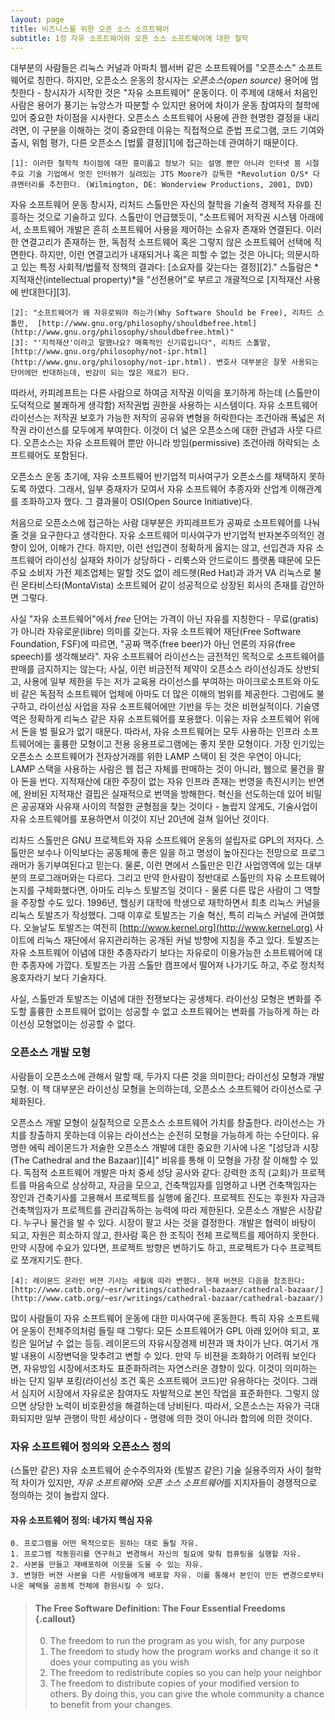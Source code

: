 ```yaml
---
layout: page
title: 비즈니스를 위한 오픈 소스 소프트웨어
subtitle: 1장 자유 소프트웨어와 오픈 소스 소프트웨어에 대한 철학
---
```


대부분의 사람들은 리눅스 커널과 아파치 웹서버 같은 소프트웨어를 "오픈소스" 소프트웨어로 칭한다. 하지만, 오픈소스 운동의 창시자는 *오픈소스(open source)* 용어에 멈칫한다 - 창시자가 시작한 것은 "자유 소프트웨어" 운동이다. 이 주제에 대해서 처음인 사람은 용어가 풍기는 뉴앙스가 따분할 수 있지만 용어에 차이가 운동 참여자의 철학에 있어 중요한 차이점을 시사한다. 오픈소스 소프트웨어 사용에 관한 현명한 결정을 내리려면, 이 구분을 이해하는 것이 중요한데 이유는 직접적으로 준법 프로그램, 코드 기여와 출시, 위험 평가, 다른 오픈소스 [법률 결정][1]에 접근하는데 관여하기 때문이다.

    [1]: 이러한 철학적 차이점에 대한 흥미롭고 정보가 되는 설명 뿐만 아니라 인터넷 붐 시절 주요 기술 기업에서 멋진 인터뷰가 실려있는 JTS Moore가 감독한 *Revolution O/S* 다큐멘터리를 추천한다. (Wilmington, DE: Wonderview Productions, 2001, DVD)

자유 소프트웨어 운동 창시자, 리처드 스톨만은 자신의 철학을 기술적 경제적 자유를 진흥하는 것으로 기술하고 있다. 스톨만이 언급했듯이, "소프트웨어 저작권 시스템 아래에서, 소프트웨어 개발은 흔히 소프트웨어 사용을 제어하는 소유자 존재와 연결된다. 이러한 연결고리가 존재하는 한, 독점적 소프트웨어 혹은 그렇지 않은 소프트웨어 선택에 직면한다. 하지만, 이런 연결고리가 내재되거나 혹은 피할 수 없는 것은 아니다; 의문시하고 있는 특정 사회적/법률적 정책의 결과다: [소요자를 갖는다는 결정][2]." 스톨람은 *지적재산(intellectual property)*을 "선전용어"로 부르고 개괄적으로 [지적재산 사용에 반대한다][3].

    [2]: "소프트웨어가 왜 자유로워야 하는가(Why Software Should be Free), 리차드 스톨만,  [http://www.gnu.org/philosophy/shouldbefree.html](http://www.gnu.org/philosophy/shouldbefree.html)"
    [3]: "'지적재산'이라고 말했나요? 매혹적인 신기류입니다", 리차드 스톨말, [http://www.gnu.org/philosophy/not-ipr.html](http://www.gnu.org/philosophy/not-ipr.html). 변호사 대부분은 잘못 사용되는 단어에만 반대하는데, 반감이 되는 많은 재료가 된다.

따라서, 카피레프트는 다른 사람으로 하여금 저작권 이익을 포기하게 하는데 (스톨만이 도덕적으로 불쾌하게 생각함) 저작권법 권한을 사용하는 시스템이다. 자유 소프트웨어 라이선스는 저작권 보호가 가능한 저작의 공유와 변형을 허락한다는 조건아래 폭넓은 저작권 라이선스를 모두에게 부여한다. 이것이 더 넓은 오픈소스에 대한 관념과 사뭇 다르다. 오픈소스는 자유 소프트웨어 뿐만 아니라 방임(permissive) 조건아래 허락되는 소프트웨어도 포함된다. 

오픈소스 운동 초기에, 자유 소프트웨어 반기업적 미사여구가 오픈소스를 채택하지 못하도록 하였다. 그래서, 일부 중재자가 모여서 자유 소프트웨어 추종자와 산업계 이해관계를 조화하고자 했다. 그 결과물이 OSI(Open Source Initiative)다.

처음으로 오픈소스에 접근하는 사람 대부분은 카피레프트가 공짜로 소프트웨어를 나눠줄 것을 요구한다고 생각한다. 자유 소프트웨어 미사여구가 반기업적 반자본주의적인 경향이 있어, 이해가 간다. 하지만, 이런 선입견이 정확하게 옳지는 않고, 선입견과 자유 소프트웨어 라이선싱 실재와 차이가 상당하다 - 리룩스와 안드로이드 플랫폼 때문에 모든 주요 소비자 가전 제조업체는 말할 것도 없이 레드헷(Red Hat)과 과거 VA 리눅스로 불린 몬타비스타(MontaVista) 소프트웨어 같이 성공적으로 상장된 회사의 존재를 감안하면 그렇다. 

사실 "자유 소프트웨어"에서 *free* 단어는 가격이 아닌 자유를 지칭한다 - 무료(gratis)가 아니라 자유로운(libre) 의미를 갖는다. 자유 소프트웨어 재단(Free Software Foundation, FSF)에 따르면, "공짜 맥주(free beer)가 아닌 언론의 자유(free speech)를 생각해보라". 자유 소프트웨어 라이선스는 금전적인 목적으로 소프트웨어를 판매를 금지하지는 않는다; 사실, 이런 비금전적 제약이 오픈소스 라이선싱과도 상반되고, 사용에 일부 제한을 두는 저가 교육용 라이선스를 부여하는 마이크로소프트와 아도비 같은 독점적 소프트웨어 업체에 아마도 더 많은 이해의 범위를 제공한다. 그럼에도 불구하고, 라이선싱 사업을 자유 소프트웨어에만 기반을 두는 것은 비현실적이다. 기술영역은 정확하게 리눅스 같은 자유 소프트웨어를 포용했다. 이유는 자유 소프트웨어 위에서 돈을 벌 필요가 없기 때문다. 따라서, 자유 소프트웨어는 모두 사용하는 인프라 소프트웨어에는 훌륭한 모형이고 전용 응용프로그램에는 좋지 못한 모형이다. 가장 인기있는 오픈소스 소프트웨어가 전자상거래를 위한 LAMP 스택이 된 것은 우연이 아니다; LAMP 스택을 사용하는 사람은 웹 접근 자체를 판매하는 것이 아니라, 웹으로 물건을 팔아 돈을 번다. 지적재산에 대한 주장이 없는 자유 인프라 존재는 번영을 촉진시키는 반면에, 완비된 지적재산 결핍은 실재적으로 번역을 방해한다. 혁신을 선도하는데 있어 비밀은 공공재와 사유재 사이의 적절한 균형점을 찾는 것이다 - 놀랍지 않게도, 기술사업이 자유 소프트웨어를 포용하면서 이것이 지난 20년에 걸쳐 일어난 것이다.

리차드 스톨만은 GNU 프로젝트와 자유 소프트웨어 운동의 설립자로 GPL의 저자다. 스톨만은 보수나 이익보다는 공동체에 좋은 일을 하고 명성이 높아진다는 전망으로 프로그래머가 동기부여된다고 믿는다. 물론, 이런 면에서 스톨만은 민간 사업영역에 있는 대부분의 프로그래머와는 다르다. 그리고 만약 한사람이 정반대로 스톨만의 자유 소프트웨어 논지를 구체화했다면, 아마도 리누스 토발즈일 것이다 - 물론 다른 많은 사람이 그 역할을 주장할 수도 있다. 1996년, 헬싱키 대학에 학생으로 재학하면서 최초 리눅스 커널을 리눅스 토발즈가 작성했다. 그때 이후로 토발즈는 기술 혁신, 특히 리눅스 커널에 관여했다. 오늘날도 토발즈는 여전히 [http://www.kernel.org](http://www.kernel.org) 사이트에 리눅스 재단에서 유지관리하는 공개된 커널 방향에 지침을 주고 있다. 토발즈는 자유 소프트웨어 이념에 대한 추종자라기 보다는 자유로이 이용가능한 소프트웨어에 대한 추종자에 가깝다. 토발즈는 가끔 스톨만 캠프에서 떨어져 나가기도 하고, 주로 정치적 옹호자라기 보다 기술자다.

사실, 스톨만과 토발즈는 이념에 대한 전쟁보다는 공생체다. 라이선싱 모형은 변화를 주도할 훌륭한 소프트웨어 없이는 성공할 수 없고 소프트웨어는 변화를 가능하게 하는 라이선싱 모형없이는 성공할 수 없다.

### 오픈소스 개발 모형

사람들이 오픈소스에 관해서 말할 때, 두가지 다른 것을 의미한다; 라이선싱 모형과 개발 모형. 이 책 대부분은 라이선싱 모형을 논의하는데, 오픈소스 소프트웨어 라이선스로 구체화된다.

오픈소스 개발 모형이 실질적으로 오픈소스 소프트웨어 가치를 창출한다. 라이선스는 가치를 창출하지 못하는데 이유는 라이선스는 순전히 모형을 가능하게 하는 수단이다. 유명한 에릭 레이몬드가 저술한 오픈소스 개발에 대한 중요한 기사에 나온 "[성당과 시장(The Cathedral and the Bazaar)][4]" 비유를 통해 이 모형을 가장 잘 이해할 수 있다. 독점적 소프트웨어 개발은 마치 중세 성당 공사와 같다: 강력한 조직 (교회)가 프로젝트를 마음속으로 상상하고, 자금을 모으고, 건축책임자를 임명하고 나면 건축책임자는 장인과 건축기사를 고용해서 프로젝트를 실행에 옮긴다. 프로젝트 진도는 후원자 자금과 건축책임자가 프로젝트를 관리감독하는 능력에 따라 제한된다. 오픈소스 개발은 시장같다. 누구나 물건을 발 수 있다. 시장이 팔고 사는 것을 결정한다. 개발은 협력이 바탕이 되고, 자원은 희소하지 않고, 한사람 혹은 한 조직이 전체 프로젝트를 제어하지 못한다. 만약 시장에 수요가 있다면, 프로젝트 방향은 변하기도 하고, 프로젝트가 다수 프로젝트로 쪼개지기도 한다.

    [4]: 레이몬드 온라인 버젼 기사는 세월에 따라 변했다. 현재 버젼은 다음을 참조한다: [http://www.catb.org/~esr/writings/cathedral-bazaar/cathedral-bazaar/](http://www.catb.org/~esr/writings/cathedral-bazaar/cathedral-bazaar/)

많이 사람들이 자유 소프트웨어 운동에 대한 미사여구에 혼동한다. 특히 자유 소프트웨어 운동이 전체주의처럼 들릴 때 그렇다: 모든 소프트웨어가 GPL 아래 있어야 되고, 포킹은 일어날 수 없는 등등. 레이몬드의 자유시장경제 비젼과 꽤 차이가 난다. 여기서 개발 내용이 시장변덕을 맞추려고 변할 수 있다. 만약 두 비젼을 조화하기 어려워 보인다면, 자유방임 시장에서조차도 표준화하려는 자연스러운 경향이 있다. 
이것이 의미하는 바는 단지 일부 포킹(라이선싱 조건 혹은 소프트웨어 코드)만 유용하다는 것이다. 그래서 심지어 시장에서 자유로운 참여자도 자발적으로 본인 작업을 표준화한다. 그렇지 않으면 상당한 노력이 비호환성을 해결하는데 낭비된다. 따라서, 오픈소스는 자유가 극대화되지만 일부 관행이 막힌 세상이다 - 명령에 의한 것이 아니라 합의에 의한 것이다.

### 자유 소프트웨어 정의와 오픈소스 정의

(스톨만 같은) 자유 소프트웨어 순수주의자와 (토발즈 같은) 기술 실용주의자 사이 철학적 차이가 있지만, *자유 소프트웨어*와 *오픈 소스 소프트웨어*를 지지자들이 경쟁적으로 정의하는 것이 놀랍지 않다.

#### 자유 소프트웨어 정의: 네가지 핵심 자유

    0. 프로그램을 어떤 목적으로든 원하는 대로 돌릴 자유.
    1. 프로그램 작동원리를 연구하고 변경해서 자신의 필요에 맞춰 컴퓨팅을 실행할 자유.
    2. 사본을 만들고 재배포하여 이웃을 도울 수 있는 자유.
    3. 변형한 버젼 사본을 다른 사람들에게 배포할 자유. 이를 통해서 본인이 만든 변경으로부터 나온 혜택을 공동체 전체에 환원시킬 수 있다.

> ####  The Free Software Definition: The Four Essential Freedoms {.callout}    
>
>    0. The freedom to run the program as you wish, for any purpose
>    1. The freedom to study how the program works and change it so it does your computing as you wish 
>    2. The freedom to redistribute copies so you can help your neighbor
>    3. The freedom to distribute copies of your modified version to others. By doing this, you can give the whole community a chance to benefit from your changes.

